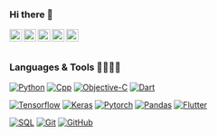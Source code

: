 ### Hi there 👋

<a href="https://twitter.com/kappu2512">
  <img align="left" alt="Kapil's Twitter" width="22px" src="https://cdn.jsdelivr.net/npm/simple-icons@v3/icons/twitter.svg" />
</a>
<a href="https://www.linkedin.com/in/kapilahuja11/">
  <img align="left" alt="Kapil's Linkdein" width="22px" src="https://cdn.jsdelivr.net/npm/simple-icons@v3/icons/linkedin.svg" />
</a>
<a href="https://github.com/kapilahuja11">
  <img align="left" alt="Kapil's Github" width="22px" src="https://cdn.jsdelivr.net/npm/simple-icons@v3/icons/github.svg" />
</a>
<a href="https://www.instagram.com/kappu11/?hl=en">
  <img align="left" alt="Kapil's Instagram" width="22px" src="https://cdn.jsdelivr.net/npm/simple-icons@v3/icons/instagram.svg" />
</a>
<a href="https://www.facebook.com/kapil.ahuja2/">
  <img align="left" alt="Kapil's Facebook" width="22px" src="https://cdn.jsdelivr.net/npm/simple-icons@v3/icons/facebook.svg" />
</a>
<br/>
<br/>

<!--
**kapilahuja11/kapilahuja11** is a ✨ _special_ ✨ repository because its `README.md` (this file) appears on your GitHub profile.

Here are some ideas to get you started:

- 🔭 I’m currently working on ...
- 🌱 I’m currently learning more about Computer Vision
- 👯 I’m looking to collaborate on Data Science and Machine Learning Projects
- 🤔 I’m looking for help with ...
- 💬 Ask me about Data Science 
- 📫 How to reach me:  [Twitter - @Kapil](https://twitter.com/kappu2512) , [Linkedin](https://www.linkedin.com/in/kapilahuja11/)
- 😄 Pronouns: He/His
- ⚡ Fun fact: ...
-->

### Languages & Tools 🔦🔬💉🧪


[![Python](https://img.shields.io/badge/Python-FFA500?style=flat&logo=python&logoColor=white)](https://www.python.org)
[![Cpp](https://img.shields.io/badge/Cpp-c%2B%2B-yellow)](https://isocpp.org/) 
[![Objective-C](https://img.shields.io/badge/-Objective--C-gray?style=flat)](https://developer.apple.com/library/archive/documentation/Cocoa/Conceptual/ProgrammingWithObjectiveC/Introduction/Introduction.html)
[![Dart](https://img.shields.io/badge/Dart-0175C2?style=flat&logo=dart&logoColor=white)](https://dart.dev) 

[![Tensorflow](https://img.shields.io/badge/Tensorflow-tf-orange)](https://www.tensorflow.org/)
[![Keras](https://img.shields.io/badge/Keras-keras-red)](https://keras.io/)
[![Pytorch](https://img.shields.io/badge/Pytorch-torch-red)](https://pytorch.org/)
[![Pandas](https://img.shields.io/badge/Pandas%20-pd-blue)](https://pandas.pydata.org/)
[![Flutter](https://img.shields.io/badge/Flutter-218CF9?style=flat&logo=flutter&logoColor=white)](https://flutter.dev)

[![SQL](https://img.shields.io/badge/SQL-sql-ff69b4)](https://www.sql.org/)
[![Git](https://img.shields.io/badge/Git-F05032?style=flat&logo=git&logoColor=white)](https://git-scm.com) 
[![GitHub](https://img.shields.io/badge/GitHub-181717?style=flat&logo=github&logoColor=white)](https://github.com/duonghominhhuy) 
